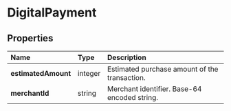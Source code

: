 # DigitalPayment

## Properties <a name="properties"></a>

| Name | Type | Description |
| :--- | :--- | :---------- |
| **estimatedAmount** | integer | Estimated purchase amount of the transaction. |
| **merchantId** | string | Merchant identifier. Base-64 encoded string. |
